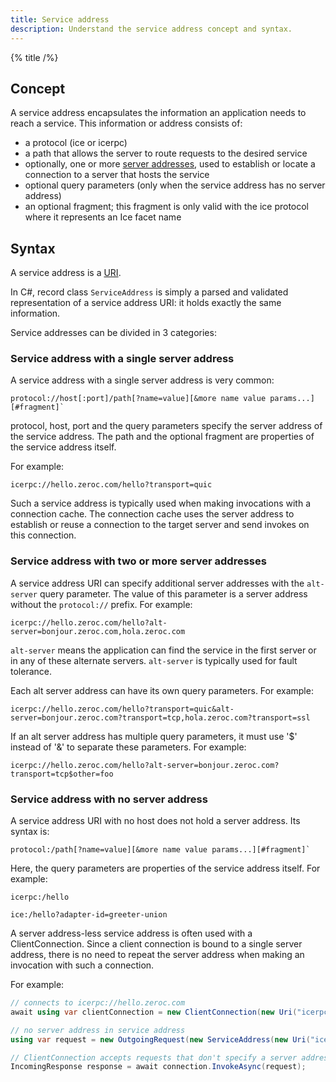 ```yaml
---
title: Service address
description: Understand the service address concept and syntax.
---
```


{% title /%}

## Concept

A service address encapsulates the information an application needs to reach a service. This information or address
consists of:
 - a protocol (ice or icerpc)
 - a path that allows the server to route requests to the desired service
 - optionally, one or more [server addresses](../connection/server-address), used to establish or locate a connection to
   a server that hosts the service
 - optional query parameters (only when the service address has no server address)
 - an optional fragment; this fragment is only valid with the ice protocol where it represents an Ice facet name

## Syntax

A service address is a [URI](https://www.rfc-editor.org/rfc/rfc3986.html).

In C#, record class `ServiceAddress` is simply a parsed and validated representation of a service address URI: it holds
exactly the same information.

Service addresses can be divided in 3 categories:

### Service address with a single server address

A service address with a single server address is very common:
```
protocol://host[:port]/path[?name=value][&more name value params...][#fragment]`
```

protocol, host, port and the query parameters specify the server address of the service address. The path and the
optional fragment are properties of the service address itself.

For example:
```
icerpc://hello.zeroc.com/hello?transport=quic
```

Such a service address is typically used when making invocations with a connection cache. The connection cache uses the
server address to establish or reuse a connection to the target server and send invokes on this connection.

### Service address with two or more server addresses

A service address URI can specify additional server addresses with the `alt-server` query parameter. The value of this
parameter is a server address without the `protocol://` prefix. For example:
```
icerpc://hello.zeroc.com/hello?alt-server=bonjour.zeroc.com,hola.zeroc.com
```

`alt-server` means the application can find the service in the first server or in any of these alternate servers.
`alt-server` is typically used for fault tolerance.

Each alt server address can have its own query parameters. For example:
```
icerpc://hello.zeroc.com/hello?transport=quic&alt-server=bonjour.zeroc.com?transport=tcp,hola.zeroc.com?transport=ssl
```

If an alt server address has multiple query parameters, it must use '$' instead of '&' to separate these parameters.
For example:
```
icerpc://hello.zeroc.com/hello?alt-server=bonjour.zeroc.com?transport=tcp$other=foo
```

### Service address with no server address

A service address URI with no host does not hold a server address. Its syntax is:
```
protocol:/path[?name=value][&more name value params...][#fragment]`
```

Here, the query parameters are properties of the service address itself. For example:
```
icerpc:/hello

ice:/hello?adapter-id=greeter-union
```

A server address-less service address is often used with a ClientConnection. Since a client connection is bound to a
single server address, there is no need to repeat the server address when making an invocation with such a connection.

For example:
```csharp
// connects to icerpc://hello.zeroc.com
await using var clientConnection = new ClientConnection(new Uri("icerpc://hello.zeroc.com"));

// no server address in service address
using var request = new OutgoingRequest(new ServiceAddress(new Uri("icerpc:/hello")));

// ClientConnection accepts requests that don't specify a server address
IncomingResponse response = await connection.InvokeAsync(request);
```
